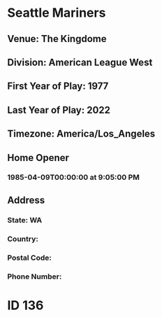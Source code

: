 # Seattle Mariners
## Venue: The Kingdome
## Division: American League West
## First Year of Play: 1977
## Last Year of Play: 2022
## Timezone: America/Los_Angeles
## Home Opener
### 1985-04-09T00:00:00 at 9:05:00 PM
## Address
### 
### State: WA
### Country: 
### Postal Code: 
### Phone Number: 
# ID 136